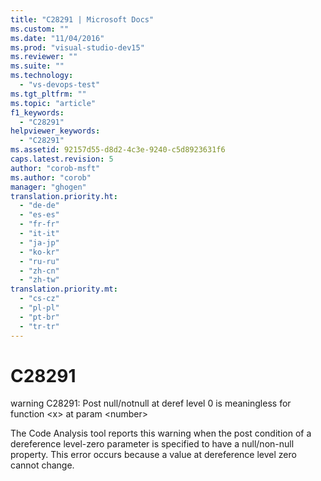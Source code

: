 ```yaml
---
title: "C28291 | Microsoft Docs"
ms.custom: ""
ms.date: "11/04/2016"
ms.prod: "visual-studio-dev15"
ms.reviewer: ""
ms.suite: ""
ms.technology: 
  - "vs-devops-test"
ms.tgt_pltfrm: ""
ms.topic: "article"
f1_keywords: 
  - "C28291"
helpviewer_keywords: 
  - "C28291"
ms.assetid: 92157d55-d8d2-4c3e-9240-c5d8923631f6
caps.latest.revision: 5
author: "corob-msft"
ms.author: "corob"
manager: "ghogen"
translation.priority.ht: 
  - "de-de"
  - "es-es"
  - "fr-fr"
  - "it-it"
  - "ja-jp"
  - "ko-kr"
  - "ru-ru"
  - "zh-cn"
  - "zh-tw"
translation.priority.mt: 
  - "cs-cz"
  - "pl-pl"
  - "pt-br"
  - "tr-tr"
---
```

# C28291
warning C28291: Post null/notnull at deref level 0 is meaningless for function \<x> at param \<number>  
  
 The Code Analysis tool reports this warning when the post condition of a dereference level-zero parameter is specified to have a null/non-null property. This error occurs because a value at dereference level zero cannot change.